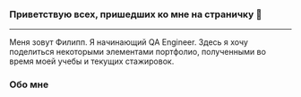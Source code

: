 
### Приветствую всех, пришедших ко мне на страничку 👋

---

Меня зовут Филипп. Я начинающий QA Engineer. Здесь я хочу поделиться некоторыми элементами портфолио, полученными во время моей учебы и текущих стажировок.


  
### Обо мне 


